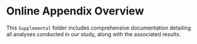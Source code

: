 # Online Appendix Overview

This `Supplemental` folder includes comprehensive documentation detailing all analyses conducted in our study, along with the associated results.
